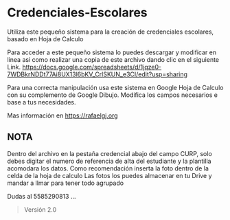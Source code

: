 # Credenciales-Escolares
Utiliza este pequeño sistema para la creación de credenciales escolares, basado en Hoja de Calculo

Para acceder a este pequeño sistema lo puedes descargar y modificar en linea asi como realizar una copia de este archivo dando clic en el siguiente Link.
https://docs.google.com/spreadsheets/d/1jqze0-7WDBkrNDDt77Ai8UX13l6bKV_CrlSKUN_e3CI/edit?usp=sharing

Para una correcta manipulación usa este sistema en Google Hoja de Calculo con su complemento de Google Dibujo.
Modifica los campos necesarios e base a tus necesidades.

Mas información en https://rafaelgj.org

## NOTA

Dentro del archivo en la pestaña credencial abajo del campo CURP, solo debes digitar el numero de referencia de alta del estudiante y la plantilla acomodara los datos.
Como recomendación inserta la foto dentro de la celda de la hoja de calculo
Las fotos los puedes almacenar en tu Drive y mandar a llmar para tener todo agrupado

Dudas al 5585290813 
...

> Versión 2.0
